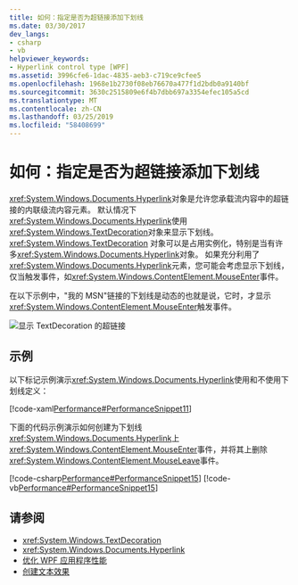 ```yaml
---
title: 如何：指定是否为超链接添加下划线
ms.date: 03/30/2017
dev_langs:
- csharp
- vb
helpviewer_keywords:
- Hyperlink control type [WPF]
ms.assetid: 3996cfe6-1dac-4835-aeb3-c719ce9cfee5
ms.openlocfilehash: 1968e1b2730f08eb76670a477f1d2bdb0a9140bf
ms.sourcegitcommit: 3630c2515809e6f4b7dbb697a3354efec105a5cd
ms.translationtype: MT
ms.contentlocale: zh-CN
ms.lasthandoff: 03/25/2019
ms.locfileid: "58408699"
---
```

# <a name="how-to-specify-whether-a-hyperlink-is-underlined"></a>如何：指定是否为超链接添加下划线
<xref:System.Windows.Documents.Hyperlink>对象是允许您承载流内容中的超链接的内联级流内容元素。 默认情况下<xref:System.Windows.Documents.Hyperlink>使用<xref:System.Windows.TextDecoration>对象来显示下划线。 <xref:System.Windows.TextDecoration> 对象可以是占用实例化，特别是当有许多<xref:System.Windows.Documents.Hyperlink>对象。 如果充分利用了<xref:System.Windows.Documents.Hyperlink>元素，您可能会考虑显示下划线，仅当触发事件，如<xref:System.Windows.ContentElement.MouseEnter>事件。  
  
 在以下示例中，"我的 MSN"链接的下划线是动态的也就是说，它时，才显示<xref:System.Windows.ContentElement.MouseEnter>触发事件。  
  
  ![显示 TextDecoration 的超链接](./media/how-to-specify-whether-a-hyperlink-is-underlined/text-decorations-hyperlinks.png)  
  
  
## <a name="example"></a>示例  
 以下标记示例演示<xref:System.Windows.Documents.Hyperlink>使用和不使用下划线定义：  
  
 [!code-xaml[Performance#PerformanceSnippet11](~/samples/snippets/csharp/VS_Snippets_Wpf/Performance/CSharp/Hyperlink.xaml#performancesnippet11)]  
  
 下面的代码示例演示如何创建为下划线<xref:System.Windows.Documents.Hyperlink>上<xref:System.Windows.ContentElement.MouseEnter>事件，并将其上删除<xref:System.Windows.ContentElement.MouseLeave>事件。  
  
 [!code-csharp[Performance#PerformanceSnippet15](~/samples/snippets/csharp/VS_Snippets_Wpf/Performance/CSharp/Hyperlink.xaml.cs#performancesnippet15)]
 [!code-vb[Performance#PerformanceSnippet15](~/samples/snippets/visualbasic/VS_Snippets_Wpf/Performance/visualbasic/hyperlink.xaml.vb#performancesnippet15)]  
  
## <a name="see-also"></a>请参阅
- <xref:System.Windows.TextDecoration>
- <xref:System.Windows.Documents.Hyperlink>
- [优化 WPF 应用程序性能](optimizing-wpf-application-performance.md)
- [创建文本效果](how-to-create-a-text-decoration.md)
